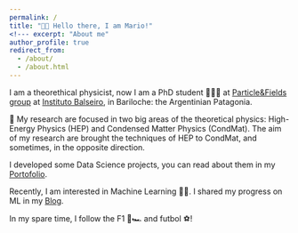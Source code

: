```yaml
---
permalink: /
title: "👋🏻 Hello there, I am Mario!"
<!--- excerpt: "About me"
author_profile: true
redirect_from: 
  - /about/
  - /about.html
---
```


I am a theorethical physicist, now I am a PhD student 👨🏻‍🎓 at [Particle&Fields group](https://fisica.cab.cnea.gov.ar/particulas/) at [Instituto Balseiro](https://www.ib.edu.ar/),  in Bariloche: the Argentinian Patagonia.

🔎 My research are focused in two big areas of the theoretical physics: High-Energy Physics (HEP) and Condensed Matter Physics (CondMat). The aim of my research are brought the techniques of HEP to CondMat, and sometimes, in the opposite direction. 

I developed some Data Science projects, you can read about them in my [Portofolio](https://mariosolisb.github.io/homepage/portfolio/).

Recently, I am interested in Machine Learning 🤖🧠. I shared my progress on ML in my [Blog](https://mariosolisb.github.io/homepage/year-archive/). 

In my spare time, I follow the F1 🏁🏎 and futbol ⚽! 

<!--- Example: editing a markdown file for a talk [Editing a markdown file for a talk](/images/editing-talk.png)

For more info
------
More info about configuring academicpages can be found in [the guide](https://academicpages.github.io/markdown/). The [guides for the Minimal Mistakes theme](https://mmistakes.github.io/minimal-mistakes/docs/configuration/) (which this theme was forked from) might also be helpful. --->
